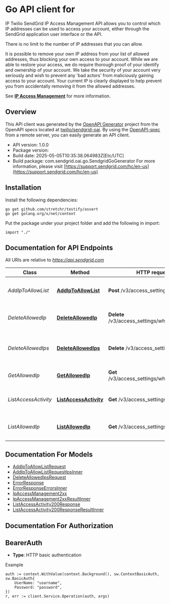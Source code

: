 # Go API client for 

IP Twilio SendGrid IP Access Management API allows you to control which IP addresses can be used to access your account, either through the SendGrid application user interface or the API.

There is no limit to the number of IP addresses that you can allow.

It is possible to remove your own IP address from your list of allowed addresses, thus blocking your own access to your account. While we are able to restore your access, we do require thorough proof of your identify and ownership of your account. We take the security of your account very seriously and wish to prevent any 'bad actors' from maliciously gaining access to your account. Your current IP is clearly displayed to help prevent you from accidentally removing it from the allowed addresses.

See [**IP Access Management**](https://docs.sendgrid.com/ui/account-and-settings/ip-access-management) for more information.

## Overview
This API client was generated by the [OpenAPI Generator](https://openapi-generator.tech) project from the OpenAPI specs located at [twilio/sendgrid-oai](https://github.com/twilio/sendgrid-oai/tree/main/spec).  By using the [OpenAPI-spec](https://www.openapis.org/) from a remote server, you can easily generate an API client.

- API version: 1.0.0
- Package version: 
- Build date: 2025-05-05T10:35:38.064983Z[Etc/UTC]
- Build package: com.sendgrid.oai.go.SendgridGoGenerator
For more information, please visit [https://support.sendgrid.com/hc/en-us](https://support.sendgrid.com/hc/en-us)

## Installation

Install the following dependencies:

```shell
go get github.com/stretchr/testify/assert
go get golang.org/x/net/context
```

Put the package under your project folder and add the following in import:

```golang
import "./"
```

## Documentation for API Endpoints

All URIs are relative to *https://api.sendgrid.com*

Class | Method | HTTP request | Description
------------ | ------------- | ------------- | -------------
*AddIpToAllowList* | [**AddIpToAllowList**](docs/AddIpToAllowList.md#addiptoallowlist) | **Post** /v3/access_settings/whitelist | Add one or more IPs to the allow list
*DeleteAllowedIp* | [**DeleteAllowedIp**](docs/DeleteAllowedIp.md#deleteallowedip) | **Delete** /v3/access_settings/whitelist/{RuleId} | Remove a specific IP from the allowed list
*DeleteAllowedIps* | [**DeleteAllowedIps**](docs/DeleteAllowedIps.md#deleteallowedips) | **Delete** /v3/access_settings/whitelist | Remove one or more IPs from the allow list
*GetAllowedIp* | [**GetAllowedIp**](docs/GetAllowedIp.md#getallowedip) | **Get** /v3/access_settings/whitelist/{RuleId} | Retrieve a specific allowed IP
*ListAccessActivity* | [**ListAccessActivity**](docs/ListAccessActivity.md#listaccessactivity) | **Get** /v3/access_settings/activity | Retrieve all recent access attempts
*ListAllowedIp* | [**ListAllowedIp**](docs/ListAllowedIp.md#listallowedip) | **Get** /v3/access_settings/whitelist | Retrieve a list of currently allowed IPs


## Documentation For Models

 - [AddIpToAllowListRequest](AddIpToAllowListRequest.md)
 - [AddIpToAllowListRequestIpsInner](AddIpToAllowListRequestIpsInner.md)
 - [DeleteAllowedIpsRequest](DeleteAllowedIpsRequest.md)
 - [ErrorResponse](ErrorResponse.md)
 - [ErrorResponseErrorsInner](ErrorResponseErrorsInner.md)
 - [IpAccessManagement2xx](IpAccessManagement2xx.md)
 - [IpAccessManagement2xxResultInner](IpAccessManagement2xxResultInner.md)
 - [ListAccessActivity200Response](ListAccessActivity200Response.md)
 - [ListAccessActivity200ResponseResultInner](ListAccessActivity200ResponseResultInner.md)


## Documentation For Authorization



## BearerAuth

- **Type**: HTTP basic authentication

Example

```golang
auth := context.WithValue(context.Background(), sw.ContextBasicAuth, sw.BasicAuth{
    UserName: "username",
    Password: "password",
})
r, err := client.Service.Operation(auth, args)
```

